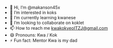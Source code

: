 - 👋 Hi, I’m @makanson45x
- 👀 I’m interested in koks
- 🌱 I’m currently learning kwanese
- 💞️ I’m looking to collaborate on koklet
- 📫 How to reach me kwakokyeoITZJ@gmail.com
- 😄 Pronouns: Kwa / Kok
- ⚡ Fun fact: Mentor Kwa is my dad

<!---
makanson45x/makanson45x is a ✨ special ✨ repository because its `README.md` (this file) appears on your GitHub profile.
You can click the Preview link to take a look at your changes.
--->
